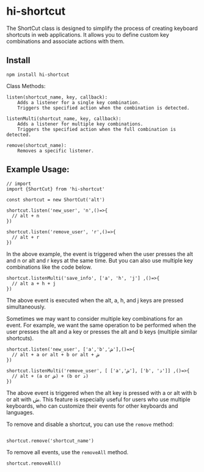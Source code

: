 # hi-shortcut

The ShortCut class is designed to simplify the process of creating keyboard shortcuts in web applications. It allows you to define custom key combinations and associate actions with them.

## Install 

```
npm install hi-shortcut
```

Class Methods:
    
    listen(shortcut_name, key, callback):
        Adds a listener for a single key combination.
        Triggers the specified action when the combination is detected.

    listenMulti(shortcut_name, key, callback):
        Adds a listener for multiple key combinations.
        Triggers the specified action when the full combination is detected.

    remove(shortcut_name):
        Removes a specific listener.

## Example Usage:

```JS
// import
import {ShortCut} from 'hi-shortcut'

const shortcut = new ShortCut('alt')

shortcut.listen('new_user', 'n',()=>{
  // alt + n
})

shortcut.listen('remove_user', 'r',()=>{
  // alt + r
})
```

In the above example, the event is triggered when the user presses the alt and n or alt and r keys at the same time.
But you can also use multiple key combinations like the code below.

```JS
shortcut.listenMulti('save_info', ['a', 'h', 'j'] ,()=>{
  // alt a + h + j
})
```
The above event is executed when the alt, a, h, and j keys are pressed simultaneously.

Sometimes we may want to consider multiple key combinations for an event. For example, we want the same operation to be performed when the user presses the alt and a key or presses the alt and b keys (multiple similar shortcuts).

```JS
shortcut.listen('new_user', ['a','b','ش'],()=>{
  // alt + a or alt + b or alt + ش
})

shortcut.listenMulti('remove_user', [ ['a','ش'], ['b', 'ذ']] ,()=>{
  // alt + (a or ش) + (b or ذ)
})
```
The above event is triggered when the alt key is pressed with a or alt with b or alt with ش.
This feature is especially useful for users who use multiple keyboards, who can customize their events for other keyboards and languages.

To remove and disable a shortcut, you can use the `remove` method:

```JS

shortcut.remove('shortcut_name')
```

To remove all events, use the `removeAll` method.

```
shortcut.removeAll()
```
